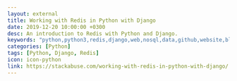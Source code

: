 ```yaml
---
layout: external
title: Working with Redis in Python with Django
date: 2019-12-20 10:00:00 +0300
desc: An introduction to Redis with Python and Django.
keywords: "python,python3,redis,django,web,nosql,data,github,website,blog,easy"
categories: [Python]
tags: [Python, Django, Redis]
icon: icon-python
link: https://stackabuse.com/working-with-redis-in-python-with-django/
---
```

